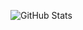 ![GitHub Stats](https://github-readme-stats.vercel.app/api?username=EQUENOS&show_icons=true&theme=tokyonight)
